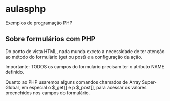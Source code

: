 # aulasphp
 Exemplos de programação PHP

 ## Sobre formulários com PHP

 Do ponto de vista HTML, nada munda exceto a necessidade de ter atenção ao método do formulário (get ou post) e a configuração da ação.

 Importante: TODOS os campos do formulário precisam ter o atributo NAME definido.

 Quanto ao PHP usaremos alguns comandos chamados de Array Super-Global, em especial o $_get[] e p $_post[], para acessar os valores preenchidos nos campos do formulário.